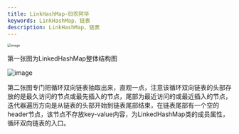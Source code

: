 ```yaml
---
title: LinkHashMap-码农阿华
keywords: LinkHashMap，链表
description: LinkHashMap，链表
---
```



<img src="http://java-run-blog.oss-cn-zhangjiakou.aliyuncs.com/d77e4b7c8c044cc1a365e43386c64d83.png" alt="image" style="zoom:50%;" />

第一张图为LinkedHashMap整体结构图

![image](http://java-run-blog.oss-cn-zhangjiakou.aliyuncs.com/a1469e9607564accb59708d719a2ad4b.png)

第二张图专门把循环双向链表抽取出来，直观一点，注意该循环双向链表的头部存放的是最久访问的节点或最先插入的节点，尾部为最近访问的或最近插入的节点，迭代器遍历方向是从链表的头部开始到链表尾部结束，在链表尾部有一个空的header节点，该节点不存放key-value内容，为LinkedHashMap类的成员属性，循环双向链表的入口。

